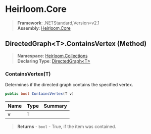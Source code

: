 # Heirloom.Core

> **Framework**: .NETStandard,Version=v2.1  
> **Assembly**: [Heirloom.Core][0]

## DirectedGraph\<T>.ContainsVertex (Method)

> **Namespace**: [Heirloom.Collections][0]  
> **Declaring Type**: [DirectedGraph\<T>][1]

### ContainsVertex(T)

Determines if the directed graph contains the specified vertex.

```cs
public bool ContainsVertex(T v)
```

| Name | Type | Summary |
|------|------|---------|
| v    | `T`  |         |

> **Returns** - `bool` - True, if the item was contained.

[0]: ../../../Heirloom.Core.md
[1]: ../DirectedGraph[T].md
